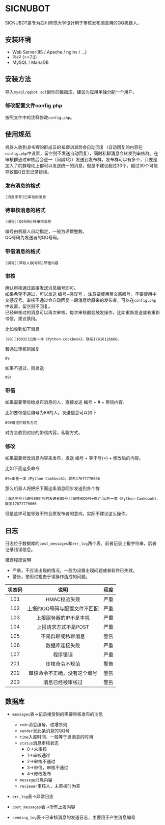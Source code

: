 # SICNUBOT

SICNUBOT是专为四川师范大学设计用于审核发布消息用的QQ机器人。

## 安装环境

- Web Server(IIS / Apache / nginx / ...)
- PHP (>=7.0)
- MySQL / MariaDB

## 安装方法

导入`mysql/qqbot.sql`到你的数据库，建议为应用单独分配一个用户。  

### 修改配置文件config.php

按照文件中的注释修改`config.php`。

## 使用规范

机器人收到*发布群*的群成员的*私聊消息*后会自动回复（自动回复的内容在`config.php`中设置，留空则不发送自动回复），同时私聊消息会转发到审核群。在审核群通过审核后会逐一（间隔1秒）发送到发布群。发布群可以有多个，只要是加入了的群理论上都可以发送统一的消息，但是不建议超过30个，超过30个可能导致酷Q日志记录错误。

### 发布消息的格式

```
[消息序号]已审核的消息
```



### 待审核消息的格式

```
[编号][QQ号码]待审核消息
```

编号由机器人自动指定，一般为递增整数。  
QQ号码为发送者的QQ号码。  

### 带信消息的格式

```
[编号][审核人QQ号码]带信内容
```

### 审核

确认审核通过直接发送消息编号即可。  
如果希望不通过，可以发送 编号+感叹号 ，注意要使用英文感叹号，不要使用中文感叹号。审核不通过会自动回复一段消息给原来的发布者，可以在`config.php`中设置，留空则不回复。  
已经审核过的消息可以再次审核，每次审核都会触发操作，比如重新发送或者重新带信，建议慎用。

比如收到如下消息

```
[89][10032]出售一本《Python-cookbook》，联系17610126666。
```

若通过审核则回复

```
89
```

如果不通过，则发送

```
89!
```

### 带信

如果需要带信给发布消息的人，直接发送 编号 + # + 带信内容。

比如要带信给编号为89的人，发送信息可以如下

```
89#请提供联系方式
```

对方会收到对应的带信内容，私聊方式。

### 修改

如果需要修改消息内容来发布，发送 编号 + 等于号(=) + 修改后的内容。

比如下面这条命令

```
89=出售一本《Python-Cookbook》，联系17677776666
```

那么机器人将把把下面这条消息同步发送到各个群

```
[消息序号][编号89对应的发送者QQ号][审核者QQ号+修订]出售一本《Python-Cookbook》，联系17677776666
```

但是这样可能导致不符合原发布者的意向，实际不建议这么操作。

## 日志

日志位于数据库的`post_messages`和`err_log`两个表，前者记录上报字符串，后者记录错误信息。

错误程度说明

- 严重，不应该出现的情况，一般为设置出现问题或者软件已失效。
- 警告，使用过程由于误操作造成的问题。

| 状态码 |             说明             | 程度 |
| :----: | :--------------------------: | :--: |
|  101   |         HMAC校验失败         | 严重 |
|  102   | 上报的QQ号码与配置文件不匹配 | 严重 |
|  103   |    上报服务器的IP不是本机    | 严重 |
|  104   |     上报请求方式不是POST     | 严重 |
|  105   |      不是群聊或私聊消息      | 警告 |
|  106   |        数据库连接失败        | 严重 |
|  107   |           程序错误           | 严重 |
|  201   |        审核命令不规范        | 警告 |
|  202   | 审核命令不正确，没有这个编号 | 警告 |
|  203   |       消息已经被审核过       | 警告 |

## 数据库

- `messages`表->记录接受到的需要审核发布的消息
  - `code`消息编号，递增序列
  - `sender`发此条消息的QQ号
  - `time`入库时间，一般等于发消息的时间
  - `status`消息审核状态
    - 0->未审核
    - 1->审核通过
    - 2->审核不通过
    - 3->带信，审核不通过
    - 4->修改发布
  - `message`消息内容
  - `reviewer`审核人，未审核时为空

- `err_log`表->异常日志
- `post_messages`表->所有上报内容
- `sending_log`表->已审核消息的发送日志，主要用于产生消息编号